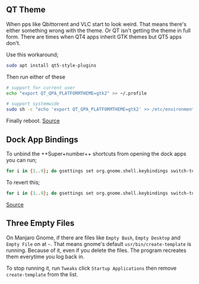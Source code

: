 ## QT Theme

When pps like Qbittorrent and VLC start to look weird. That means there's either something wrong with the theme. Or QT isn't getting the theme in full form. There are times when QT4 apps inherit GTK themes but QT5 apps don't.

Use this workaround;

``` bash
sudo apt install qt5-style-plugins
```

Then run either of these

``` bash
# support for current user
echo "export QT_QPA_PLATFORMTHEME=gtk2" >> ~/.profile

# support systemwide
sudo sh -c "echo 'export QT_QPA_PLATFORMTHEME=gtk2' >> /etc/environment
```

Finally reboot. [Source](https://askubuntu.com/questions/706528/qt-apps-stopped-inheriting-gtk-themes)

## Dock App Bindings

To unbind the ++Super+number++ shortcuts from opening the dock apps you can run;

```bash
for i in {1..9}; do gsettings set org.gnome.shell.keybindings switch-to-application-$i "[]";done
```

To revert this;

```bash
for i in {1..9}; do gsettings set org.gnome.shell.keybindings switch-to-application-$i "['<Super>$i']";done
```

[Source](https://askubuntu.com/questions/1294130/how-can-i-unbind-supernumber-1-2-3-from-opening-apps)

## Three Empty Files

On Manjaro Gnome, if there are files like `Empty Bash`, `Empty Desktop` and `Empty File` on at `~`. That means gnome's default `usr/bin/create-template` is running. Because of it, even if you delete the files. The program recreates them everytime you log back in. 

To stop running it, run `Tweaks` click `Startup Applications` then remove `create-template` from the list.
